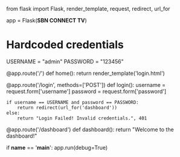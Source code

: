 
from flask import Flask, render_template, request, redirect, url_for

app = Flask(__SBN CONNECT TV__)

# Hardcoded credentials
USERNAME = "admin"
PASSWORD = "123456"

@app.route('/')
def home():
    return render_template('login.html')

@app.route('/login', methods=['POST'])
def login():
    username = request.form['username']
    password = request.form['password']
    
    if username == USERNAME and password == PASSWORD:
        return redirect(url_for('dashboard'))
    else:
        return "Login Failed! Invalid credentials.", 401

@app.route('/dashboard')
def dashboard():
    return "Welcome to the dashboard!"

if __name__ == '__main__':
    app.run(debug=True)
